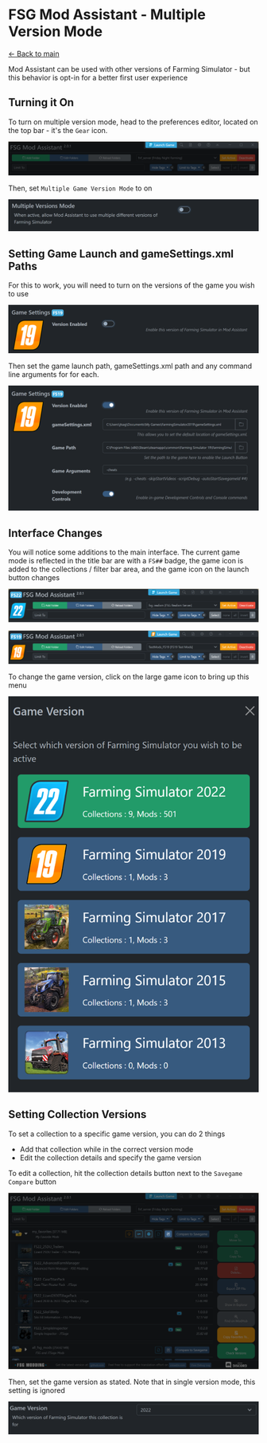 # FSG Mod Assistant - Multiple Version Mode

[← Back to main](index.html)

Mod Assistant can be used with other versions of Farming Simulator - but this behavior is opt-in for a better first user experience

## Turning it On

To turn on multiple version mode, head to the preferences editor, located on the top bar - it's the `Gear` icon.

![prefs](img/interfacemap_topbar.png)

Then, set `Multiple Game Version Mode` to on

![prefs](img/prefs-multi.png)

## Setting Game Launch and gameSettings.xml Paths

For this to work, you will need to turn on the versions of the game you wish to use

![prefs](img/prefs-fs19-off.png)

Then set the game launch path, gameSettings.xml path and any command line arguments for for each.

![prefs](img/prefs-fs19-on.png)

## Interface Changes

You will notice some additions to the main interface.  The current game mode is reflected in the title bar are with a `FS##` badge, the game icon is added to the collections / filter bar area, and the game icon on the launch button changes

![prefs](img/multi-001.png)

![prefs](img/multi-002.png)

To change the game version, click on the large game icon to bring up this menu

![prefs](img/multi-003.png)

## Setting Collection Versions

To set a collection to a specific game version, you can do 2 things

- Add that collection while in the correct version mode
- Edit the collection details and specify the game version

To edit a collection, hit the collection details button next to the `Savegame Compare` button

![coll version](img/detail-001.png)

Then, set the game version as stated.  Note that in single version mode, this setting is ignored

![coll version](img/detail-004.png)
